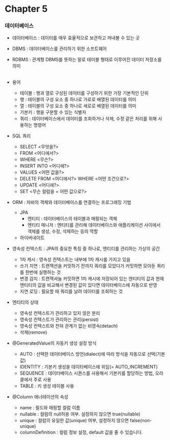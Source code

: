 # Chapter 5

### 데이터베이스 
- 데이터베이스 : 데이터를 매우 효율적으로 보관하고 꺼내볼 수 있는 곳
- DBMS : 데이터베이스를 관리하기 위한 소프트웨어
- RDBMS : 관계형 DBMS를 뜻하는 말로 테이블 형태로 이루어진 데이터 저장소를 의미
<br><br>
- 용어
  - 테이블 : 행과 열로 구성된 데이터를 구성하기 위한 가장 기본적인 단위
  - 행 : 테이블의 구성 요소 중 하나로 가로로 배열된 데이터를 의미
  - 열 : 테이블의 구성 요소 중 하나로 세로로 배열된 데이터를 의미
  - 기본키 : 행을 구분할 수 있는 식별자 
  - 쿼리 : 데이터베이스에서 데이터를 조회하거나 삭제, 수정 같은 처리를 위해 사용하는 명령어


- SQL 쿼리
  - SELECT <무엇을?>
  - FROM <어디에서?>
  - WHERE <무슨?>
  - INSERT INTO <어디에?>
  - VALUES <어떤 값을?>
  - DELETE FROM <어디에서?> WHERE <어떤 조건으로?>
  - UPDATE <어디에?>
  - SET <무슨 컬럼을 = 어떤 값으로?>


- ORM : 자바의 객체와 데이터베이스를 연결하는 프로그래밍 기법 
  - JPA
    - 엔티티 : 데이터베이스의 테이블과 매핑되는 객체
    - 엔티티 매니저 : 엔티티를 관리해 데이터베이스와 애플리케이션 사이에서 객체를 생성, 수정, 삭제하는 등의 역할 
  - 하이버네이트


- 영속성 컨텍스트 : JPA의 중요한 특징 중 하나로, 엔티티를 관리하는 가상의 공간
  - 1차 캐시 : 영속성 컨텍스트는 내부에 1차 캐시를 가지고 있음
  - 쓰기 지연 : 트랜잭션을 커밋하기 전까지 쿼리를 모았다가 커밋하면 모아둔 쿼리를 한번에 실행하는 것
  - 변경 감지 : 트랜잭셔늘 커밋하면 1차 캐시에 저장되어 있는 엔티티의 값과 현재 엔티티의 값을 비교해서 변경된 값이 있다면 데이터베이스에 자동으로 반영
  - 지연 로딩 : 필요할 때 쿼리를 날려 데이터를 조회하는 것


- 엔티티의 상태
  - 영속성 컨텍스트가 관리하고 있지 않은 분리
  - 영속성 컨텍스트가 관리하는 관리(persist)
  - 영속성 컨텍스트와 전혀 관계가 없는 비영속(detach)
  - 삭제(remove)


- @GeneratedValue의 자동키 생성 설정 방식
  - AUTO : 선택한 데이터베이스 방언(dialect)에 따라 방식을 자동으로 선택(기본값)
  - IDENTITY : 기본키 생성을 데이터베이스에 위임(= AUTO_INCREMENT)
  - SEQUENCE : 데이터베이스 시퀀스를 사용해서 기본키를 할당하는 방법, 오라클에서 주로 사용
  - TABLE : 키 생성 테이블 사용


- @Column 애너테이션의 속성
  - name : 필드와 매핑할 컬럼 이름
  - nullable : 컬럼의 null허용 여부. 설정하지 않으면 true(nullable)
  - unique : 컬럼의 유일한 값(unique) 여부, 설정하지 않으면 false(non-unique)
  - columnDefinition : 컬럼 정보 설정, default 값을 줄 수 있습니다.